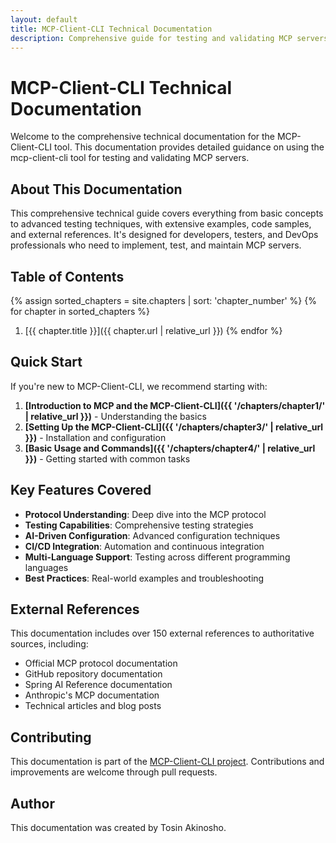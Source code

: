 ```yaml
---
layout: default
title: MCP-Client-CLI Technical Documentation
description: Comprehensive guide for testing and validating MCP servers
---
```


# MCP-Client-CLI Technical Documentation

Welcome to the comprehensive technical documentation for the MCP-Client-CLI tool. This documentation provides detailed guidance on using the mcp-client-cli tool for testing and validating MCP servers.

## About This Documentation

This comprehensive technical guide covers everything from basic concepts to advanced testing techniques, with extensive examples, code samples, and external references. It's designed for developers, testers, and DevOps professionals who need to implement, test, and maintain MCP servers.

## Table of Contents

{% assign sorted_chapters = site.chapters | sort: 'chapter_number' %}
{% for chapter in sorted_chapters %}
1. [{{ chapter.title }}]({{ chapter.url | relative_url }})
{% endfor %}

## Quick Start

If you're new to MCP-Client-CLI, we recommend starting with:

1. **[Introduction to MCP and the MCP-Client-CLI]({{ '/chapters/chapter1/' | relative_url }})** - Understanding the basics
2. **[Setting Up the MCP-Client-CLI]({{ '/chapters/chapter3/' | relative_url }})** - Installation and configuration
3. **[Basic Usage and Commands]({{ '/chapters/chapter4/' | relative_url }})** - Getting started with common tasks

## Key Features Covered

- **Protocol Understanding**: Deep dive into the MCP protocol
- **Testing Capabilities**: Comprehensive testing strategies
- **AI-Driven Configuration**: Advanced configuration techniques
- **CI/CD Integration**: Automation and continuous integration
- **Multi-Language Support**: Testing across different programming languages
- **Best Practices**: Real-world examples and troubleshooting

## External References

This documentation includes over 150 external references to authoritative sources, including:

- Official MCP protocol documentation
- GitHub repository documentation
- Spring AI Reference documentation
- Anthropic's MCP documentation
- Technical articles and blog posts

## Contributing

This documentation is part of the [MCP-Client-CLI project](https://github.com/your-username/mcp-client-cli). Contributions and improvements are welcome through pull requests.

## Author

This documentation was created by Tosin Akinosho. 